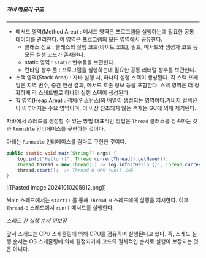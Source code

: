 
##### 자바 메모리 구조
---
- 메서드 영역(Method Area) : 메서드 영역은 프로그램을 실행하는데 필요한 공통 데이터를 관리한다. 이 영역은 프로그램의 모든 영역에서 공유한다.
	-  클래스 정보 : 클래스의 실행 코드(바이트 코드), 필드, 메서드와 생성자 코드 등 모든 실행 코드가 존재한다.
	- static 영역 : `static` 변수들을 보관한다.
	- 런타임 상수 풀 : 프로그램을 실행하는데 필요한 공통 리터럴 상수를 보관한다.
- 스택 영역(Stack Area) : 자바 실행 시, 하나의 실행 스택이 생성된다. 각 스택 프레임은 지역 변수, 중간 연산 결과, 메서드 호출 정보 등을 포함한다. 스택 영역은 더 정확하게 각 스레드별로 하나의 실행 스택이 생성된다.
- 힙 영역(Heap Area) : 객체(인스턴스)와 배열이 생성되는 영역이다.가비지 컬렉션이 이루어지는 주요 영역이며, 더 이상 참조되지 않는 객체는 GC에 의해 제거된다.

자바에서 스레드를 생성할 수 있는 방법 대표적인 방법은 `Thread` 클래스를 상속하는 것과 `Runnable` 인터페이스를 구현하는 것이다. 

아래는 `Runnable` 인터페이스를 람다로 구현한 것이다.

```java
public static void main(String[] args) {  
    log.info("Hello {}", Thread.currentThread().getName());  
    Thread thread = new Thread(() -> log.info("Hello {}", Thread.currentThread().getName()));  
    thread.start();  // Thread-0 에서 run() 호출
}
```

![[Pasted image 20241010205912.png]]

Main 스레드에서는 `start()` 를 통해 `Thread-0` 스레드에게 실행을 지시한다. 이후 `Thread-0` 스레드에서 `run()` 메서드를 실행한다.

*스레드 간 실행 순서 미보장*

앞서 스레드는 CPU 스케줄링에 의해 CPU를 점유하며 실행된다고 했다. 즉, 스레드 실행 순서는 OS 스케줄링에 의해 결정되기에 코드의 절차적인 순서로 실행이 보장되는 것은 아니다.